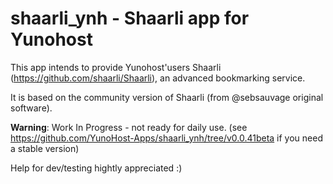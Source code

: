 shaarli_ynh - Shaarli app for Yunohost
=========== 
This app intends to provide Yunohost'users Shaarli (https://github.com/shaarli/Shaarli), an advanced bookmarking service.

It is based on the community version of Shaarli (from @sebsauvage original software).

**Warning**: Work In Progress - not ready for daily use. (see https://github.com/YunoHost-Apps/shaarli_ynh/tree/v0.0.41beta if you need a stable version)

Help for dev/testing hightly appreciated :)
